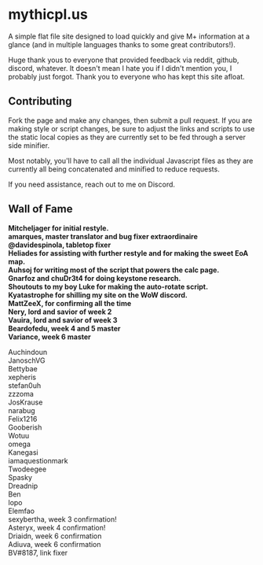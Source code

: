 # mythicpl.us
A simple flat file site designed to load quickly and give M+ information at a glance (and in multiple languages thanks to some great contributors!).

Huge thank yous to everyone that provided feedback via reddit, github, discord, whatever. 
It doesn't mean I hate you if I didn't mention you, I probably just forgot. Thank you to everyone who has kept this site afloat.

## Contributing
Fork the page and make any changes, then submit a pull request.
If you are making style or script changes, be sure to adjust the links and scripts to use the static local copies as they are currently set to be fed through a server side minifier.  

Most notably, you'll have to call all the individual Javascript files as they are currently all being concatenated and minified to reduce requests.  

If you need assistance, reach out to me on Discord.
 
## Wall of Fame

**Mitcheljager for initial restyle.<br>
amarques, master translator and bug fixer extraordinaire<br>
@davidespinola, tabletop fixer<br>
Heliades for assisting with further restyle and for making the sweet EoA map.<br>
Auhsoj for writing most of the script that powers the calc page.<br>
Gnarfoz and chuDr3t4 for doing keystone research.<br>
Shoutouts to my boy Luke for making the auto-rotate script.<br>
Kyatastrophe for shilling my site on the WoW discord.<br>
MattZeeX, for confirming all the time <br>**
**Nery, lord and savior of week 2<br>
Vauira, lord and savior of week 3<br>
Beardofedu, week 4 and 5 master<br>
Variance, week 6 master<br>**

Auchindoun  <br>
JanoschVG <br>
Bettybae <br>
xepheris <br>
stefan0uh <br>
zzzoma <br>
JosKrause <br>
narabug <br>
Felix1216 <br>
Gooberish <br>
Wotuu <br>
omega <br>
Kanegasi <br>
iamaquestionmark <br>
Twodeegee <br>
Spasky <br>
Dreadnip <br>
Ben <br>
lopo <br>
Elemfao <br>
sexybertha, week 3 confirmation!<br>
Asteryx, week 4 confirmation!<br>
Driaidn, week 6 confirmation <br>
Adiuva, week 6 confirmation<br>
BV#8187, link fixer<br>
